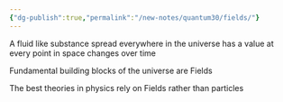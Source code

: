 ```yaml
---
{"dg-publish":true,"permalink":"/new-notes/quantum30/fields/"}
---
```


A fluid like substance 
	spread everywhere in the universe
	has a value at every point in space 
	changes over time  

Fundamental building blocks of the universe are Fields

The best theories in physics rely on Fields rather than particles 